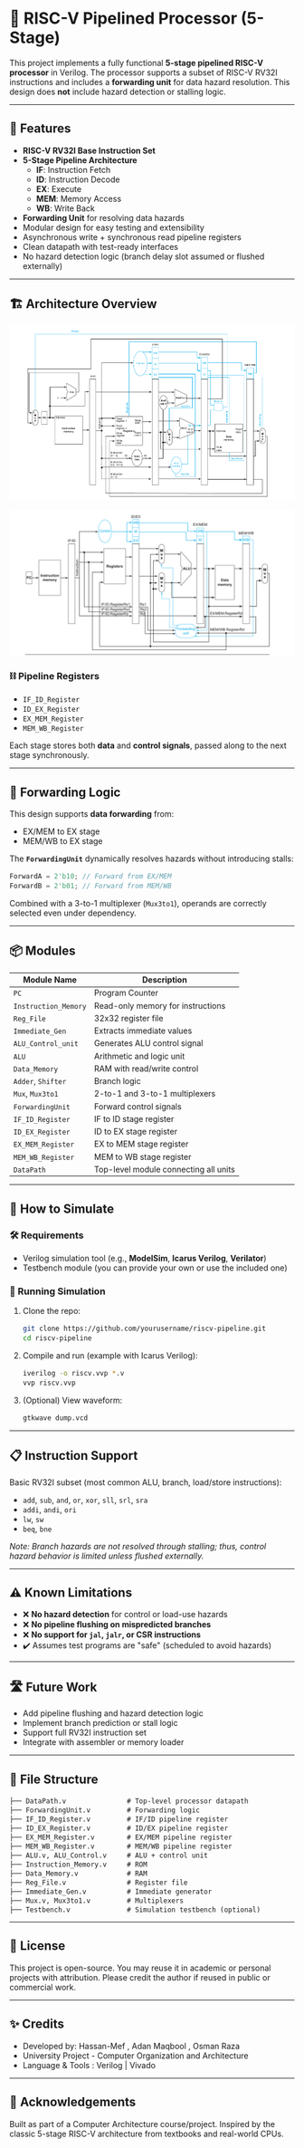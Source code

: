 
# 🧠 RISC-V Pipelined Processor (5-Stage)

This project implements a fully functional **5-stage pipelined RISC-V processor** in Verilog. The processor supports a subset of RISC-V RV32I instructions and includes a **forwarding unit** for data hazard resolution. This design does **not** include hazard detection or stalling logic.

---

## 📌 Features

- **RISC-V RV32I Base Instruction Set**  
- **5-Stage Pipeline Architecture**
  - **IF**: Instruction Fetch
  - **ID**: Instruction Decode
  - **EX**: Execute
  - **MEM**: Memory Access
  - **WB**: Write Back
- **Forwarding Unit** for resolving data hazards
- Modular design for easy testing and extensibility
- Asynchronous write + synchronous read pipeline registers
- Clean datapath with test-ready interfaces
- No hazard detection logic (branch delay slot assumed or flushed externally)

---

## 🏗️ Architecture Overview

![RISC-V Datapath + Control Unit ](Datapath_CU.png)

![RISC-V Architecture ](RISC-V.png)

### ⛓️ Pipeline Registers

- `IF_ID_Register`
- `ID_EX_Register`
- `EX_MEM_Register`
- `MEM_WB_Register`

Each stage stores both **data** and **control signals**, passed along to the next stage synchronously.

---

## 🔁 Forwarding Logic

This design supports **data forwarding** from:
- EX/MEM to EX stage
- MEM/WB to EX stage

The **`ForwardingUnit`** dynamically resolves hazards without introducing stalls:

```verilog
ForwardA = 2'b10; // Forward from EX/MEM
ForwardB = 2'b01; // Forward from MEM/WB
```

Combined with a 3-to-1 multiplexer (`Mux3to1`), operands are correctly selected even under dependency.

---

## 📦 Modules

| Module Name           | Description                            |
|-----------------------|----------------------------------------|
| `PC`                  | Program Counter                        |
| `Instruction_Memory`  | Read-only memory for instructions      |
| `Reg_File`            | 32x32 register file                    |
| `Immediate_Gen`       | Extracts immediate values              |
| `ALU_Control_unit`    | Generates ALU control signal           |
| `ALU`                 | Arithmetic and logic unit              |
| `Data_Memory`         | RAM with read/write control            |
| `Adder`, `Shifter`    | Branch logic                           |
| `Mux`, `Mux3to1`      | 2-to-1 and 3-to-1 multiplexers         |
| `ForwardingUnit`      | Forward control signals                |
| `IF_ID_Register`      | IF to ID stage register                |
| `ID_EX_Register`      | ID to EX stage register                |
| `EX_MEM_Register`     | EX to MEM stage register               |
| `MEM_WB_Register`     | MEM to WB stage register               |
| `DataPath`            | Top-level module connecting all units  |

---

## 🔧 How to Simulate

### 🛠️ Requirements
- Verilog simulation tool (e.g., **ModelSim**, **Icarus Verilog**, **Verilator**)
- Testbench module (you can provide your own or use the included one)

### 🧪 Running Simulation

1. Clone the repo:
   ```bash
   git clone https://github.com/yourusername/riscv-pipeline.git
   cd riscv-pipeline
   ```

2. Compile and run (example with Icarus Verilog):
   ```bash
   iverilog -o riscv.vvp *.v
   vvp riscv.vvp
   ```

3. (Optional) View waveform:
   ```bash
   gtkwave dump.vcd
   ```

---

## 📋 Instruction Support

Basic RV32I subset (most common ALU, branch, load/store instructions):

- `add`, `sub`, `and`, `or`, `xor`, `sll`, `srl`, `sra`
- `addi`, `andi`, `ori`
- `lw`, `sw`
- `beq`, `bne`

*Note: Branch hazards are not resolved through stalling; thus, control hazard behavior is limited unless flushed externally.*

---

## ⚠️ Known Limitations

- ❌ **No hazard detection** for control or load-use hazards  
- ❌ **No pipeline flushing on mispredicted branches**
- ❌ **No support for `jal`, `jalr`, or CSR instructions**
- ✔️ Assumes test programs are "safe" (scheduled to avoid hazards)

---

## 🛣️ Future Work

- Add pipeline flushing and hazard detection logic
- Implement branch prediction or stall logic
- Support full RV32I instruction set
- Integrate with assembler or memory loader

---

## 📁 File Structure

```
├── DataPath.v               # Top-level processor datapath
├── ForwardingUnit.v         # Forwarding logic
├── IF_ID_Register.v         # IF/ID pipeline register
├── ID_EX_Register.v         # ID/EX pipeline register
├── EX_MEM_Register.v        # EX/MEM pipeline register
├── MEM_WB_Register.v        # MEM/WB pipeline register
├── ALU.v, ALU_Control.v     # ALU + control unit
├── Instruction_Memory.v     # ROM
├── Data_Memory.v            # RAM
├── Reg_File.v               # Register file
├── Immediate_Gen.v          # Immediate generator
├── Mux.v, Mux3to1.v         # Multiplexers
├── Testbench.v              # Simulation testbench (optional)
```

---

## 📜 License

This project is open-source. You may reuse it in academic or personal projects with attribution. Please credit the author if reused in public or commercial work.

---


## ✨ Credits

- Developed by: Hassan-Mef , Adan Maqbool , Osman Raza
- University Project - Computer Organization and Architecture
- Language & Tools : Verilog | Vivado

---

## 🙌 Acknowledgements

Built as part of a Computer Architecture course/project. Inspired by the classic 5-stage RISC-V architecture from textbooks and real-world CPUs.

